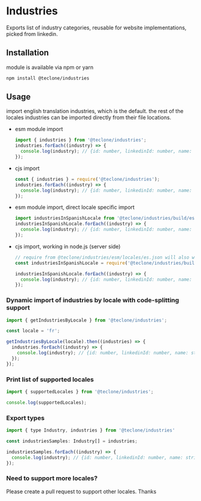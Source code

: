 # Industries

Exports list of industry categories, reusable for website implementations, picked from linkedin.

## Installation

module is available via npm or yarn

```bash
npm install @teclone/industries
```

## Usage

import english translation industries, which is the default. the rest of the locales industries can be imported directly from their file locations.

- esm module import

  ```javascript
  import { industries } from '@teclone/industries';
  industries.forEach((industry) => {
    console.log(industry); // {id: number, linkedinId: number, name: string};
  });
  ```

- cjs import

  ```javascript
  const { industries } = require('@teclone/industries');
  industries.forEach((industry) => {
    console.log(industry); // {id: number, linkedinId: number, name: string};
  });
  ```

- esm module import, direct locale specific import

  ```javascript
  import industriesInSpanishLocale from '@teclone/industries/build/es/locales/es.json';
  industriesInSpanishLocale.forEach((industry) => {
    console.log(industry); // {id: number, linkedinId: number, name: string};
  });
  ```

- cjs import, working in node.js (server side)

  ```javascript
  // require from @teclone/industries/esm/locales/es.json will also work because this is json file
  const industriesInSpanishLocale = require('@teclone/industries/build/cjs/locales/es.json');

  industriesInSpanishLocale.forEach((industry) => {
    console.log(industry); // {id: number, linkedinId: number, name: string};
  });
  ```

### Dynamic import of industries by locale with code-splitting support

```javascript
import { getIndustriesByLocale } from '@teclone/industries';

const locale = 'fr';

getIndustriesByLocale(locale).then((industries) => {
  industries.forEach((industry) => {
    console.log(industry); // {id: number, linkedinId: number, name: string};
  });
});
```

### Print list of supported locales

```javascript
import { supportedLocales } from '@teclone/industries';

console.log(supportedLocales);
```

### Export types

```javascript
import { type Industry, industries } from '@teclone/industries'

const industriesSamples: Industry[] = industries;

industriesSamples.forEach((industry) => {
  console.log(industry); // {id: number, linkedinId: number, name: string};
});
```

### Need to support more locales?

Please create a pull request to support other locales. Thanks
